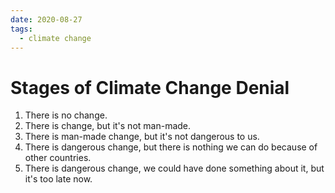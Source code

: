 ```yaml
---
date: 2020-08-27
tags:
  - climate change
---
```


# Stages of Climate Change Denial

1. There is no change.
2. There is change, but it's not man-made.
3. There is man-made change, but it's not dangerous to us.
4. There is dangerous change, but there is nothing we can do because of other countries.
5. There is dangerous change, we could have done something about it, but it's too late now.

